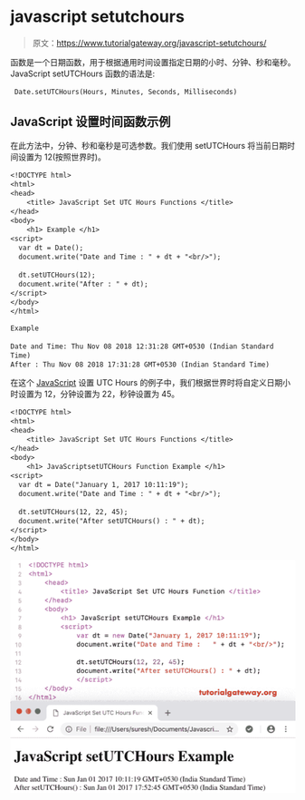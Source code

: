 # javascript setutchours

> 原文：<https://www.tutorialgateway.org/javascript-setutchours/>

函数是一个日期函数，用于根据通用时间设置指定日期的小时、分钟、秒和毫秒。JavaScript setUTCHours 函数的语法是:

```
 Date.setUTCHours(Hours, Minutes, Seconds, Milliseconds)
```

## JavaScript 设置时间函数示例

在此方法中，分钟、秒和毫秒是可选参数。我们使用 setUTCHours 将当前日期时间设置为 12(按照世界时)。

```
<!DOCTYPE html>
<html>
<head>
    <title> JavaScript Set UTC Hours Functions </title>
</head>
<body>
    <h1> Example </h1>
<script>
  var dt = Date();  
  document.write("Date and Time : " + dt + "<br/>");

  dt.setUTCHours(12);
  document.write("After : " + dt);
</script>
</body>
</html>
```

```
Example

Date and Time: Thu Nov 08 2018 12:31:28 GMT+0530 (Indian Standard Time)
After : Thu Nov 08 2018 17:31:28 GMT+0530 (Indian Standard Time)
```

在这个 [JavaScript](https://www.tutorialgateway.org/javascript/) 设置 UTC Hours 的例子中，我们根据世界时将自定义日期小时设置为 12，分钟设置为 22，秒钟设置为 45。

```
<!DOCTYPE html>
<html>
<head>
    <title> JavaScript Set UTC Hours Functions </title>
</head>
<body>
    <h1> JavaScriptsetUTCHours Function Example </h1>
<script>
  var dt = Date("January 1, 2017 10:11:19");
  document.write("Date and Time : " + dt + "<br/>");

  dt.setUTCHours(12, 22, 45);
  document.write("After setUTCHours() : " + dt);
</script>
</body>
</html>
```

![JavaScript SetUTCHours Function 2](img/57643c525768f63f40445a472cc9af32.png)
